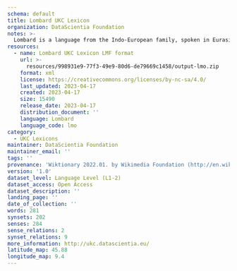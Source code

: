 ```yaml
---
schema: default
title: Lombard UKC Lexicon
organization: DataScientia Foundation
notes: >-
  Lombard is a language from the Indo-European family, spoken in Eurasia. The UKC Lexicon of Lombard is represented as a lexico-semantic network. It consists of words, word senses, synsets, as well as sense-level and synset-level relationships.
resources:
  - name: Lombard UKC Lexicon LMF format
    url: >-
      resources/998931e9-77f3-49e9-80d6-de79669c1458/output-lmo.zip
    format: xml
    license: https://creativecommons.org/licenses/by-nc-sa/4.0/
    last_updated: 2023-04-17
    created: 2023-04-17
    size: 15490
    release_date: 2023-04-17
    distribution_document: ''
    language: Lombard
    language_code: lmo
category:
  - UKC Lexicons
maintainer: DataScientia Foundation
maintainer_email: ''
tags: ''
provenance: 'Wiktionary 2022.01. by Wikimedia Foundation (http://en.wiktionary.org); CogNet 2.1 by Khuyagbaatar Batsuren, National University of Mongolia (http://cognet.ukc.disi.unitn.it); MorphyNet 2.0 by Gábor Bella and Khuyagbaatar Batsuren (http://ukc.disi.unitn.it/index.php/morphynet/); Princeton WordNet 2.1 by Princeton University (https://wordnet.princeton.edu)'
version: '1.0'
dataset_level: Language Level (L1-2)
dataset_access: Open Access
dataset_description: ''
landing_page: ''
date_of_collection: ''
words: 281
synsets: 202
senses: 284
sense_relations: 2
synset_relations: 9
more_information: http://ukc.datascientia.eu/
latitude_map: 45.88
longitude_map: 9.4
---
```

